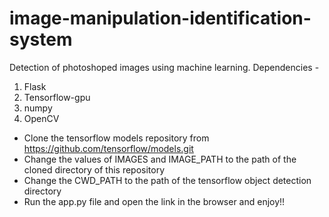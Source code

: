 # image-manipulation-identification-system
Detection of photoshoped images using machine learning.
Dependencies -
1. Flask
2. Tensorflow-gpu
3. numpy
4. OpenCV

* Clone the tensorflow models repository from https://github.com/tensorflow/models.git
* Change the values of IMAGES and IMAGE_PATH to the path of the cloned directory of this repository
* Change the CWD_PATH to the path of the tensorflow object detection directory
* Run the app.py file and open the link in the browser and enjoy!!
